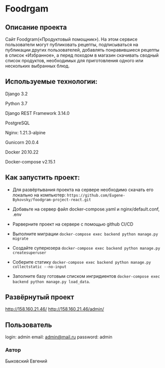 # Foodrgam

## Описание проекта
Cайт Foodgram(«Продуктовый помощник»). На этом сервисе пользователи могут публиковать рецепты, 
подписываться на публикации других пользователей, добавлять понравившиеся рецепты в список «Избранное», 
а перед походом в магазин скачивать сводный список продуктов, необходимых для приготовления одного или 
нескольких выбранных блюд.

## Используемые технологии:

Django 3.2

Python 3.7

Django REST Framework 3.14.0

PostgreSQL 

Nginx: 1.21.3-alpine

Gunicorn 20.0.4

Docker 20.10.22

Docker-compose v2.15.1

## Как запустить проект:

- Для развёртывания проекта на сервере необходимо скачать его локально на компьютер:
``` https://github.com/Eugene-Bykovsky/foodgram-project-react.git ```

- Добавьте на сервер файл docker-compose.yaml и nginx/default.conf, .env

- Рарверните проект на сервере с помощью github CI/CD


- Выполните миграции `docker-compose exec backend python manage.py migrate`
- Создайте суперюзера `docker-compose exec backend python manage.py createsuperuser`
- Соберите статику `docker-compose exec backend python manage.py collectstatic --no-input`
- Заполните базу готовым списком ингридиентов `docker-compose exec backend python manage.py load_data`.

## Развёрнутый проект
http://158.160.21.46/
http://158.160.21.46/admin/

## Пользователь
login: admin
email: admin@mail.ru
password: admin

### Автор

Быковский Евгений
